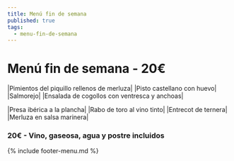 ```yaml
---
title: Menú fin de semana
published: true
tags:
  - menu-fin-de-semana
---
```


# Menú fin de semana - 20€

|Pimientos del piquillo rellenos de merluza|
|Pisto castellano con huevo|
|Salmorejo|
|Ensalada de cogollos con ventresca y anchoas|

|Presa ibérica a la plancha|
|Rabo de toro al vino tinto|
|Entrecot de ternera|
|Merluza en salsa marinera|


### 20€ - Vino, gaseosa, agua y postre incluidos


{% include footer-menu.md %}
